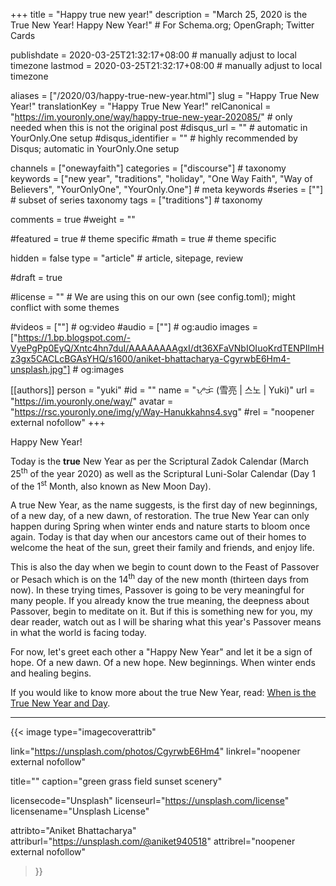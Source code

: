 +++
title = "Happy true new year!"
description = "March 25, 2020 is the True New Year! Happy New Year!"  # For Schema.org; OpenGraph; Twitter Cards

publishdate = 2020-03-25T21:32:17+08:00                          # manually adjust to local timezone
lastmod = 2020-03-25T21:32:17+08:00                          # manually adjust to local timezone

aliases = ["/2020/03/happy-true-new-year.html"]
slug = "Happy True New Year!"
translationKey = "Happy True New Year!"
relCanonical = "https://im.youronly.one/way/happy-true-new-year-202085/"                           # only needed when this is not the original post
#disqus_url = ""                                                    # automatic in YourOnly.One setup
#disqus_identifier = ""                                             # highly recommended by Disqus; automatic in YourOnly.One setup

channels = ["onewayfaith"]
categories = ["discourse"]                           # taxonomy
keywords = ["new year", "traditions", "holiday", "One Way Faith", "Way of Believers", "YourOnlyOne", "YourOnly.One"]                             # meta keywords
#series = [""]                               # subset of series taxonomy
tags = ["traditions"]                                 # taxonomy

comments = true
#weight = ""

#featured = true                              # theme specific
#math = true                                  # theme specific

hidden = false
type = "article"                                                           # article, sitepage, review

#draft = true

#license = ""                                 # We are using this on our own (see config.toml); might conflict with some themes

#videos = [""]                                # og:video
#audio = [""]                                 # og:audio
images = ["https://1.bp.blogspot.com/-VyePgPp0EyQ/Xntc4hn7duI/AAAAAAAAgxI/dt36XFaVNbIOIuoKrdTENPIlmHz3gx5CACLcBGAsYHQ/s1600/aniket-bhattacharya-CgyrwbE6Hm4-unsplash.jpg"]    # og:images

[[authors]]
person = "yuki"
#id = ""
name = "ᜌᜓᜃᜒ (雪亮 | 스노 | Yuki)"
url = "https://im.youronly.one/way/"
avatar = "https://rsc.youronly.one/img/y/Way-Hanukkahns4.svg"
#rel = "noopener external nofollow"
+++

Happy New Year!

Today is the **true** New Year as per the Scriptural Zadok Calendar (March 25<sup>th</sup> of the year 2020) as well as the Scriptural Luni-Solar Calendar (Day 1 of the 1<sup>st</sup> Month, also known as New Moon Day).

<!--more-->

A true New Year, as the name suggests, is the first day of new beginnings, of a new day, of a new dawn, of restoration. The true New Year can only happen during Spring when winter ends and nature starts to bloom once again. Today is that day when our ancestors came out of their homes to welcome the heat of the sun, greet their family and friends, and enjoy life.

This is also the day when we begin to count down to the Feast of Passover or Pesach which is on the 14<sup>th</sup> day of the new month (thirteen days from now). In these trying times, Passover is going to be very meaningful for many people. If you already know the true meaning, the deepness about Passover, begin to meditate on it. But if this is something new for you, my dear reader, watch out as I will be sharing what this year's Passover means in what the world is facing today.

For now, let's greet each other a "Happy New Year" and let it be a sign of hope. Of a new dawn. Of a new hope. New beginnings. When winter ends and healing begins.

If you would like to know more about the true New Year, read: [When is the True New Year and Day](20180101-when-true-new-year-day.md).

---

{{< image
  type="imagecoverattrib"

  link="https://unsplash.com/photos/CgyrwbE6Hm4"
  linkrel="noopener external nofollow"

  title=""
  caption="green grass field sunset scenery"

  licensecode="Unsplash"
  licenseurl="https://unsplash.com/license"
  licensename="Unsplash License"

  attribto="Aniket Bhattacharya"
  attriburl="https://unsplash.com/@aniket940518"
  attribrel="noopener external nofollow"
>}}
